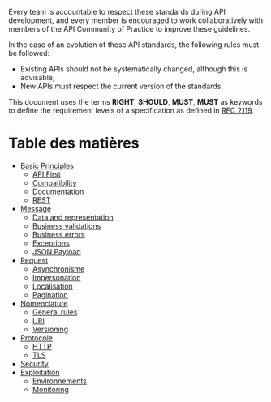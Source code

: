 Every team is accountable to respect these standards during API development, and every member is encouraged to work collaboratively with members of the API Community of Practice to improve these guidelines.

In the case of an evolution of these API standards, the following rules must be followed:

* Existing APIs should not be systematically changed, although this is advisable,
* New APIs must respect the current version of the standards.

This document uses the terms **RIGHT**, **SHOULD**, **MUST**, **MUST** as keywords to define the requirement levels of a specification as defined in [RFC 2119](http://microformats.org/wiki/rfc-2119).

# Table des matières

* [Basic Principles](basic-principles.md.md)
  * [API First](basic-principles.md#api-first)
  * [Compatibility](basic-principles.md#compatibilité)
  * [Documentation](basic-principles.md#documentation)
  * [REST](basic-principles.md#rest)
* [Message](message.md)
  * [Data and representation](message.md#données-et-représentations)
  * [Business validations](message.md#validations-métiers)
  * [Business errors](message.md#erreurs-métiers)
  * [Exceptions](message.md#exception)
  * [JSON Payload](message.md#payload-json)  
* [Request](requête.md)
  * [Asynchronisme](request.md#asynchronisme)
  * [Impersonation](request.md#impersonation)
  * [Localisation](request.md#localisation)
  * [Pagination](request.md#pagination)
* [Nomenclature](nomenclature.md)
  * [General rules](nomenclature.md#règles-générales)
  * [URI](nomenclature.md#uri)
  * [Versioning](nomenclature.md#versioning)
* [Protocole](protocol.md)
  * [HTTP](protocol.md#http)
  * [TLS](protocol.md#tls)
* [Security](security.md)
* [Exploitation](operations.md)
  * [Environnements](operations.md#environnements)
  * [Monitoring](operations.md#monitoring)
